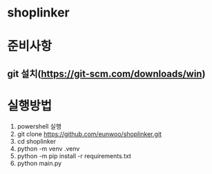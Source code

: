 # shoplinker

# 준비사항
## git 설치(https://git-scm.com/downloads/win)
# 실행방법
1. powershell 실행
2. git clone https://github.com/eunwoo/shoplinker.git
3. cd shoplinker
4. python -m venv .venv
5. python -m pip install -r requirements.txt
6. python main.py
   
